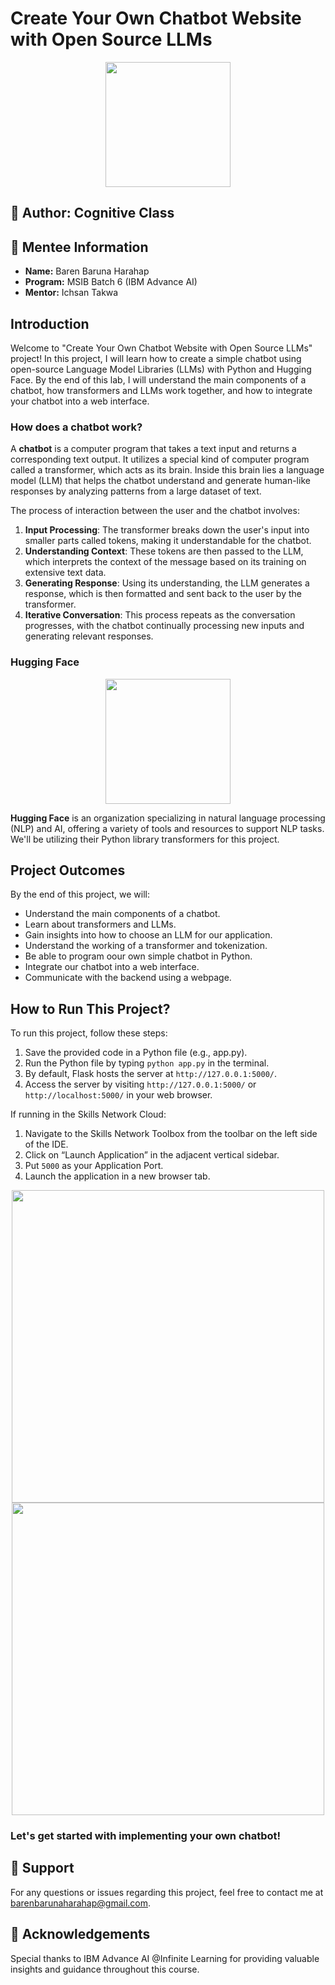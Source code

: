 # Create Your Own Chatbot Website with Open Source LLMs
<div align="center">
  <img src="https://t4.ftcdn.net/jpg/04/46/38/69/360_F_446386956_DiOrdcxDFWKWFuzVUCugstxz0zOGMHnA.jpg" width="200px"/>
</div>

## 📝 Author: Cognitive Class

## 🚀 Mentee Information
- **Name:** Baren Baruna Harahap
- **Program:** MSIB Batch 6 (IBM Advance AI)
- **Mentor:** Ichsan Takwa

## Introduction

Welcome to "Create Your Own Chatbot Website with Open Source LLMs" project! In this project, I will learn how to create a simple chatbot using open-source Language Model Libraries (LLMs) with Python and Hugging Face. By the end of this lab, I will understand the main components of a chatbot, how transformers and LLMs work together, and how to integrate your chatbot into a web interface.

### How does a chatbot work?

A **chatbot** is a computer program that takes a text input and returns a corresponding text output. It utilizes a special kind of computer program called a transformer, which acts as its brain. Inside this brain lies a language model (LLM) that helps the chatbot understand and generate human-like responses by analyzing patterns from a large dataset of text.

The process of interaction between the user and the chatbot involves:

1. **Input Processing**: The transformer breaks down the user's input into smaller parts called tokens, making it understandable for the chatbot.
2. **Understanding Context**: These tokens are then passed to the LLM, which interprets the context of the message based on its training on extensive text data.
3. **Generating Response**: Using its understanding, the LLM generates a response, which is then formatted and sent back to the user by the transformer.
4. **Iterative Conversation**: This process repeats as the conversation progresses, with the chatbot continually processing new inputs and generating relevant responses.

### Hugging Face
<div align="center">
  <img src="https://huggingface.co/datasets/huggingface/brand-assets/resolve/main/hf-logo.png" width="200px"/>
</div>

**Hugging Face** is an organization specializing in natural language processing (NLP) and AI, offering a variety of tools and resources to support NLP tasks. We'll be utilizing their Python library transformers for this project.

## Project Outcomes

By the end of this project, we will:
- Understand the main components of a chatbot.
- Learn about transformers and LLMs.
- Gain insights into how to choose an LLM for our application.
- Understand the working of a transformer and tokenization.
- Be able to program oour own simple chatbot in Python.
- Integrate our chatbot into a web interface.
- Communicate with the backend using a webpage.

## How to Run This Project?

To run this project, follow these steps:

1. Save the provided code in a Python file (e.g., app.py).
2. Run the Python file by typing `python app.py` in the terminal.
3. By default, Flask hosts the server at `http://127.0.0.1:5000/`.
4. Access the server by visiting `http://127.0.0.1:5000/` or `http://localhost:5000/` in your web browser.

If running in the Skills Network Cloud:

1. Navigate to the Skills Network Toolbox from the toolbar on the left side of the IDE.
2. Click on “Launch Application” in the adjacent vertical sidebar.
3. Put `5000` as your Application Port.
4. Launch the application in a new browser tab.

<div align="center">
  <img src="https://cf-courses-data.s3.us.cloud-object-storage.appdomain.cloud/IBMSkillsNetwork-GPXX04ESEN/images/lab2-12.png" width="500px"/>
</div>

<div align="center">
  <img src="https://media.discordapp.net/attachments/1214121296347140098/1214121920316837959/Screenshot_2024-03-04_111250.png?ex=65f7f627&is=65e58127&hm=41c64d1f376bcb81fa3993672b5809c9863122ee176195cacab14072b554d867&=&format=webp&quality=lossless" width="500px"/>
</div>



### Let's get started with implementing your own chatbot!

## 📧 Support

For any questions or issues regarding this project, feel free to contact me at [barenbarunaharahap@gmail.com](mailto:barenbarunaharahap@gmail.com).

## 🙏 Acknowledgements

Special thanks to IBM Advance AI @Infinite Learning for providing valuable insights and guidance throughout this course.

